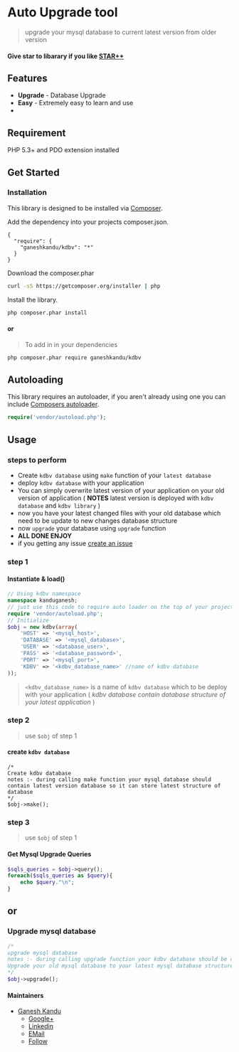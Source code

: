 
# Auto Upgrade tool
> upgrade your mysql database to current latest version from older version

#### Give star to libarary if you like **[STAR++](https://github.com/GaneshKandu/kdbv/star)**

## Features
* **Upgrade** - Database Upgrade
* **Easy** - Extremely easy to learn and use
* 
## Requirement

PHP 5.3+ and PDO extension installed

## Get Started

### Installation

This library is designed to be installed via [Composer](https://getcomposer.org/doc/).

Add the dependency into your projects composer.json.
```
{
  "require": {
    "ganeshkandu/kdbv": "*"
  }
}
```

Download the composer.phar
``` bash
curl -sS https://getcomposer.org/installer | php
```

Install the library.
``` bash
php composer.phar install
```

#### or

> To add in in your dependencies

``` bash
php composer.phar require ganeshkandu/kdbv
```

## Autoloading

This library requires an autoloader, if you aren't already using one you can include [Composers autoloader](https://getcomposer.org/doc/01-basic-usage.md#autoloading).

``` php
require('vendor/autoload.php');
```

## Usage

### steps to perform
* Create ```kdbv database``` using ```make``` function of your ```latest database```
* deploy ```kdbv database``` with your application
* You can simply overwrite latest version of your application on your old version of application ( **NOTES** latest version is deployed with ```kdbv database``` and ```kdbv library``` ) 
* now you have your latest changed files with your old database which need to be update to new changes database structure
* now ```upgrade``` your database using ```upgrade``` function
* **ALL DONE ENJOY**
* if you getting any issue [create an issue](https://github.com/GaneshKandu/kdbv/issues)

### step 1

#### Instantiate & load()

```php
// Using kdbv namespace
namespace kanduganesh;
// just use this code to require auto loader on the top of your projects.
require 'vendor/autoload.php';
// Initialize
$obj = new kdbv(array(
	'HOST' => '<mysql_host>',
	'DATABASE' => '<mysql_database>',
	'USER' => '<database_user>',
	'PASS' => '<database_password>',
	'PORT' => '<mysql_port>',
	'KDBV' => '<kdbv_database_name>' //name of kdbv database
));
```
> ```<kdbv_database_name>``` is a name of ```kdbv database``` which to be deploy with your application
( _kdbv database contain database structure of your latest application_ )

### step 2
> use ```$obj``` of step 1
#### create ```kdbv database```

```
/*
Create kdbv database
notes :- during calling make function your mysql database should contain latest version database so it can store latest structure of database 
*/
$obj->make(); 
```
### step 3
> use ```$obj``` of step 1
#### Get Mysql Upgrade Queries
```php
$sqls_queries = $obj->query();
foreach($sqls_queries as $query){
    echo $query."\n";
}
```
## or
### Upgrade mysql database
```php
/*
upgrade mysql database
notes :- during calling upgrade function your kdbv database should be deployed with your application
Upgrade your old mysql database to your latest mysql database structure
*/
$obj->upgrade();
```
#### Maintainers

- [Ganesh Kandu](https://github.com/GaneshKandu)
	- [Google+](https://plus.google.com/u/0/+ganeshkandu)
	- [Linkedin](https://www.linkedin.com/in/ganesh-kandu-42b14373/)
	- [EMail](mailto:kanduganesh@gmail.com)
	- [Follow](https://github.com/GaneshKandu)

